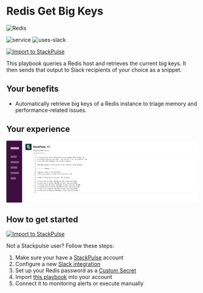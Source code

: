 # Redis Get Big Keys

<img src="../../images/redis.svg" width="100" alt="Redis">

![service](https://img.shields.io/static/v1?label=service&message=Redis&style=flat&logo=Redis&color=A41E11)
![uses-slack](https://img.shields.io/static/v1?label=uses&message=Slack&style=flat&logo=slack&color=4A154B)

[![Import to StackPulse](../../images/open_in_stackpulse.svg)](https://app.stackpulse.io/playbook/create?tab=playbook#https://github.com/stackpulse/playbooks/blob/master/redis/get-big-keys/playbook.yaml)

This playbook queries a Redis host and retrieves the current big keys.
It then sends that output to Slack recipients of your choice as a snippet.

## Your benefits

- Automatically retrieve big keys of a Redis instance to triage memory and performance-related issues.

## Your experience

![redis big keys message](../../images/redis_big_keys.svg)

## How to get started

[![Import to StackPulse](../../images/open_in_stackpulse.svg)](https://app.stackpulse.io/playbook/create?tab=playbook#https://github.com/stackpulse/playbooks/blob/master/redis/get-big-keys/playbook.yaml)

Not a Stackpulse user? Follow these steps:

1. Make sure your have a [StackPulse](https://stackpulse.com/get-started) account
2. Configure a  new [Slack integration](https://docs.stackpulse.io/getting_started/#step-3-configure-a-new-slack-integration)
3. Set up your Redis password as a [Custom Secret](https://docs.stackpulse.io/integrations/#custom-integrations-secrets)
4. Import [this playbook](https://app.stackpulse.io/playbooks) into your account
5. Connect it to monitoring alerts or execute manually
